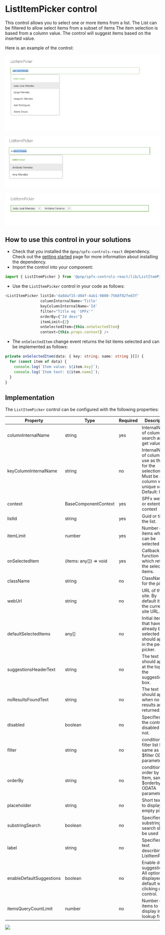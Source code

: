 # ListItemPicker control

This control allows you to select one or more items from a list. The List can be filtered to allow select items from a subset of items The item selection is based from a column value. The control will suggest items based on the inserted value.

Here is an example of the control:

![ListItemPicker select list items](../assets/ListItemPicker-selectlist.png)

![ListItemPicker select list items](../assets/ListItemPicker-selectlist2.png)

![ListItemPicker selected Items](../assets/ListItemPicker-selectedItems.png)

## How to use this control in your solutions

- Check that you installed the `@pnp/spfx-controls-react` dependency. Check out the [getting started](../../#getting-started) page for more information about installing the dependency.
- Import the control into your component:

```TypeScript
import { ListItemPicker } from '@pnp/spfx-controls-react/lib/ListItemPicker';
```

- Use the `ListItemPicker` control in your code as follows:

```TypeScript
<ListItemPicker listId='da8daf15-d84f-4ab1-9800-7568f82fed3f'
                columnInternalName='Title'
                keyColumnInternalName='Id'
                filter="Title eq 'SPFx'"
                orderBy={"Id desc"}
                itemLimit={2}
                onSelectedItem={this.onSelectedItem}
                context={this.props.context} />
```

- The `onSelectedItem` change event returns the list items selected and can be implemented as follows:

```TypeScript
private onSelectedItem(data: { key: string; name: string }[]) {
  for (const item of data) {
    console.log(`Item value: ${item.key}`);
    console.log(`Item text: ${item.name}`);
  }
}
```

## Implementation

The `ListItemPicker` control can be configured with the following properties:

| Property                 | Type                   | Required | Description                                                                                                  |
| ------------------------ | ---------------------- | -------- | ------------------------------------------------------------------------------------------------------------ |
| columnInternalName       | string                 | yes      | InternalName of column to search and get values.                                                             |
| keyColumnInternalName    | string                 | no       | InternalName of column to use as the key for the selection. Must be a column with unique values. Default: Id |
| context                  | BaseComponentContext   | yes      | SPFx web part or extention context                                                                           |
| listId                   | string                 | yes      | Guid or title of the list.                                                                                   |
| itemLimit                | number                 | yes      | Number of items which can be selected                                                                        |
| onSelectedItem           | (items: any[]) => void | yes      | Callback function which returns the selected items.                                                          |
| className                | string                 | no       | ClassName for the picker.                                                                                    |
| webUrl                   | string                 | no       | URL of the site. By default it uses the current site URL.                                                    |
| defaultSelectedItems     | any[]                  | no       | Initial items that have already been selected and should appear in the people picker.                        |
| suggestionsHeaderText    | string                 | no       | The text that should appear at the top of the suggestion box.                                                |
| noResultsFoundText       | string                 | no       | The text that should appear when no results are returned.                                                    |
| disabled                 | boolean                | no       | Specifies if the control is disabled or not.                                                                 |
| filter                   | string                 | no       | condition to filter list Item, same as $filter ODATA parameter                                               |
| orderBy                  | string                 | no       | condition to order by list Item, same as $orderby ODATA parameter                                            |
| placeholder              | string                 | no       | Short text hint to display in empty picker                                                                   |
| substringSearch          | boolean                | no       | Specifies if substring search should be used                                                                 |
| label                    | string                 | no       | Specifies the text describing the ListItemPicker.                                                            |
| enableDefaultSuggestions | boolean                | no       | Enable default suggestions. All options are displayed by default when clicking on the control.               |
| itemsQueryCountLimit     | number                 | no       | Number of items to display in a lookup field                                                                 |

![](https://telemetry.sharepointpnp.com/sp-dev-fx-controls-react/wiki/controls/ListItemPicker)
